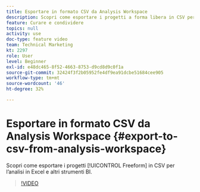 ```yaml
---
title: Esportare in formato CSV da Analysis Workspace
description: Scopri come esportare i progetti a forma libera in CSV per l’analisi in Excel e altri strumenti BI.
feature: Curare e condividere
topics: null
activity: use
doc-type: feature video
team: Technical Marketing
kt: 2297
role: User
level: Beginner
exl-id: e48dc465-8f52-4663-8753-d9cd8d9c0f1a
source-git-commit: 32424f3f2b05952fe4df9ea91dcbe51684cee905
workflow-type: tm+mt
source-wordcount: '46'
ht-degree: 32%

---
```


# Esportare in formato CSV da Analysis Workspace {#export-to-csv-from-analysis-workspace}

Scopri come esportare i progetti [!UICONTROL Freeform] in CSV per l’analisi in Excel e altri strumenti BI.

>[!VIDEO](https://video.tv.adobe.com/v/24712/?quality=12)
